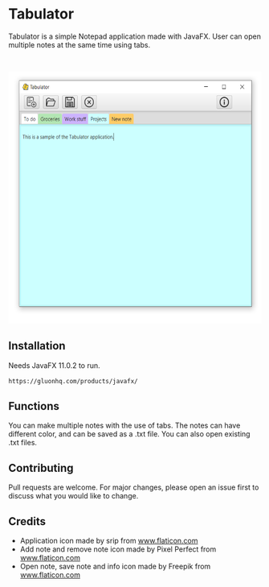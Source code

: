 # Tabulator 

Tabulator is a simple Notepad application made with JavaFX. User can open multiple notes at the same time using tabs.

<!-- PROJECT LOGO -->
<br />
<p align="center">
  <a>
    <img src="src/graphic/Sample.png" alt="Logo" width="600" height="500">
  </a>
</p>

## Installation

Needs JavaFX 11.0.2 to run.

```bash
https://gluonhq.com/products/javafx/
```

## Functions

You can make multiple notes with the use of tabs. The notes can have different color, and can be saved as a .txt file. You can also open existing .txt files.


## Contributing
Pull requests are welcome. For major changes, please open an issue first to discuss what you would like to change.

## Credits
 * Application icon made by srip from www.flaticon.com
 * Add note and remove note icon made by Pixel Perfect from www.flaticon.com
 * Open note, save note and info icon made by Freepik from www.flaticon.com

